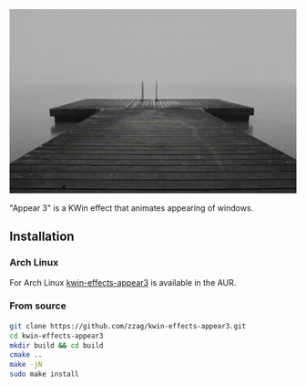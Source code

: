 ![Slow motion](demo/slow-motion.gif)

"Appear 3" is a KWin effect that animates appearing of windows.

## Installation

### Arch Linux

For Arch Linux [kwin-effects-appear3](https://aur.archlinux.org/packages/kwin-effects-appear3/)
is available in the AUR.

### From source

```sh
git clone https://github.com/zzag/kwin-effects-appear3.git
cd kwin-effects-appear3
mkdir build && cd build
cmake ..
make -jN
sudo make install
```
